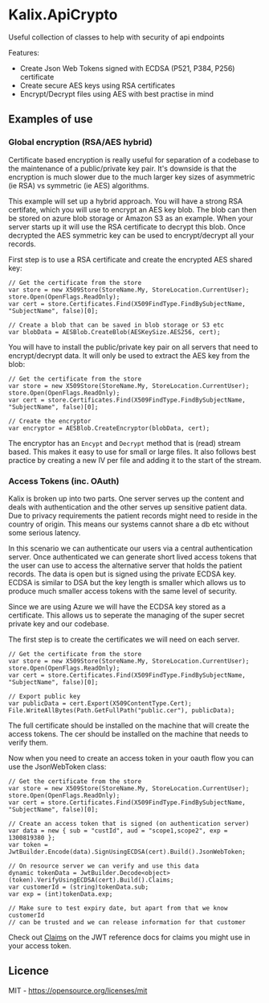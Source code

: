 # Kalix.ApiCrypto

Useful collection of classes to help with security of api endpoints

Features:
- Create Json Web Tokens signed with ECDSA (P521, P384, P256) certificate
- Create secure AES keys using RSA certificates
- Encrypt/Decrypt files using AES with best practise in mind

## Examples of use

### Global encryption (RSA/AES hybrid)

Certificate based encryption is really useful for separation of a codebase to the maintenance
of a public/private key pair. It's downside is that the encryption is much slower due to the
much larger key sizes of asymmetric (ie RSA) vs symmetric (ie AES) algorithms.

This example will set up a hybrid approach. You will have a strong RSA certifate, which you
will use to encrypt an AES key blob. The blob can then be stored on azure blob storage or Amazon S3
as an example. When your server starts up it will use the RSA certificate to decrypt this blob.
Once decrypted the AES symmetric key can be used to encrypt/decrypt all your records.

First step is to use a RSA certificate and create the encrypted AES shared key:

    // Get the certificate from the store
    var store = new X509Store(StoreName.My, StoreLocation.CurrentUser);
    store.Open(OpenFlags.ReadOnly);
    var cert = store.Certificates.Find(X509FindType.FindBySubjectName, "SubjectName", false)[0];

    // Create a blob that can be saved in blob storage or S3 etc
    var blobData = AESBlob.CreateBlob(AESKeySize.AES256, cert);

You will have to install the public/private key pair on all servers that need to encrypt/decrypt
data. It will only be used to extract the AES key from the blob:

    // Get the certificate from the store
    var store = new X509Store(StoreName.My, StoreLocation.CurrentUser);
    store.Open(OpenFlags.ReadOnly);
    var cert = store.Certificates.Find(X509FindType.FindBySubjectName, "SubjectName", false)[0];

    // Create the encryptor
    var encryptor = AESBlob.CreateEncryptor(blobData, cert);

The encryptor has an `Encypt` and `Decrypt` method that is (read) stream based. This makes it
easy to use for small or large files. It also follows best practice by creating a new IV per 
file and adding it to the start of the stream. 

### Access Tokens (inc. OAuth)

Kalix is broken up into two parts. One server serves up the content and deals with
authentication and the other serves up sensitive patient data. Due to privacy requirements
the patient records might need to reside in the country of origin. This means our systems cannot
share a db etc without some serious latency.

In this scenario we can authenticate our users via a central authentication server. Once
authenticated we can generate short lived access tokens that the user can use to access
the alternative server that holds the patient records. The data is open but is signed using
the private ECDSA key. ECDSA is similar to DSA but the key length is smaller which allows
us to produce much smaller access tokens with the same level of security.

Since we are using Azure we will have the ECDSA key stored as a certificate. This allows us
to seperate the managing of the super secret private key and our codebase.

The first step is to create the certificates we will need on each server. 

    // Get the certificate from the store
    var store = new X509Store(StoreName.My, StoreLocation.CurrentUser);
    store.Open(OpenFlags.ReadOnly);
    var cert = store.Certificates.Find(X509FindType.FindBySubjectName, "SubjectName", false)[0];

    // Export public key
    var publicData = cert.Export(X509ContentType.Cert);
    File.WriteAllBytes(Path.GetFullPath("public.cer"), publicData);

The full certificate should be installed on the machine that will create the access tokens. The cer
should be installed on the machine that needs to verify them.

Now when you need to create an access token in your oauth flow you can use the JsonWebToken
class:

    // Get the certificate from the store
    var store = new X509Store(StoreName.My, StoreLocation.CurrentUser);
    store.Open(OpenFlags.ReadOnly);
    var cert = store.Certificates.Find(X509FindType.FindBySubjectName, "SubjectName", false)[0];

    // Create an access token that is signed (on authentication server)
    var data = new { sub = "custId", aud = "scope1,scope2", exp = 1300819380 };
    var token = JwtBuilder.Encode(data).SignUsingECDSA(cert).Build().JsonWebToken;

    // On resource server we can verify and use this data
    dynamic tokenData = JwtBuilder.Decode<object>(token).VerifyUsingECDSA(cert).Build().Claims;
    var customerId = (string)tokenData.sub;
    var exp = (int)tokenData.exp;

    // Make sure to test expiry date, but apart from that we know customerId
    // can be trusted and we can release information for that customer

Check out [Claims](http://self-issued.info/docs/draft-ietf-oauth-json-web-token.html#Claims) on the
JWT reference docs for claims you might use in your access token.

## Licence

MIT - https://opensource.org/licenses/mit